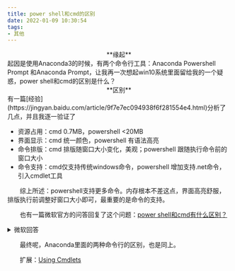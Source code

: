 ```yaml
---
title: power shell和cmd的区别
date: 2022-01-09 10:30:54
tags:
- 其他
---
```


<center>**缘起**</center>
起因是使用Anaconda3的时候，有两个命令行工具：Anaconda Powershell Prompt 和Anaconda Prompt，让我再一次想起win10系统里面留给我的一个疑惑，power shell和cmd的区别是什么？

<center>**区别**</center>
有一篇[经验](https://jingyan.baidu.com/article/9f7e7ec094938f6f281554e4.html)分析了几点，并且我逐一验证了

- 资源占用：cmd 0.7MB，powershell <20MB
- 界面显示：cmd 统一颜色，powershell 有语法高亮
- 命令排版：cmd 排版随窗口大小变化，美观；powershell 跟随执行命令前的窗口大小
- 命令支持：cmd仅支持传统windows命令，powershell 增加支持.net命令，引入cmdlet工具

综上所述：powershell支持更多命令。内存根本不差这点，界面高亮舒服，排版执行前调整好窗口大小即可，最重要的是命令的支持。

也有一篇微软官方的问答回复了这个问题：[power shell和cmd有什么区别？](https://answers.microsoft.com/zh-hans/windows/forum/windows_7-performance/power/16a7f1bc-b19f-4d5d-b398-2ee6a1dd826f)

<div>
<details>
<summary>微软回答</summary>
<style>
 p {text-indent:2em;} 
</style>
<p>cmd是和powershell都可以做命令行交互，批处理和powershell脚本功能也相当。
<p>Windows PowerShell 是专为系统管理员设计的新 Windows 命令行 shell。Windows PowerShell 包括交互式提示和脚本环境，两者既可以独立使用也可以组合使用。
<p>与接受和返回文本的大多数 shell 不同，Windows PowerShell 是在 .NET Framework 公共语言运行时 (CLR) 和 .NET Framework 的基础上构建的，它接受和返回 .NET Framework 对象。环境中的这一根本更改带来了管理和配置 Windows 的全新工具和方法。
<p>Windows PowerShell 引入了 cmdlet（读作“command-let”）的概念，这是内置到 shell 中的一个简单的单一功能命令行工具。可以分别使用每个 cmdlet，但是组合使用这些简单的工具执行复杂任务时才发挥其作用。Windows PowerShell 包括一百多个基本的核心 cmdlet，您可以编写自己的 cmdlet 并与其他用户共享它们。
<p>与许多 shell 一样，Windows PowerShell 为您提供了对计算机上文件系统的访问。此外，使用 Windows PowerShell 提供程序还可以访问其他数据存储，如注册表和数字签名证书存储，就像访问文件系统一样容易。
</details>
</div>

最终呢，Anaconda里面的两种命令行的区别，也是同上。

扩展：[Using Cmdlets](https://docs.microsoft.com/en-us/previous-versions//bb648607(v=vs.85)?redirectedfrom=MSDN)